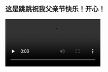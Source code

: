 ## 这是跳跳祝我父亲节快乐！开心！
<video id="video" controls="" preload="none">
    <source id="mp4" src="/videos/202106201519.mp4" type="video/mp4">
</video>
<!--
来源：慕课网 <img src="https://tva2.sinaimg.cn/large/a048431fly1ggersxyswrj20go0ma41k.jpg" referrerpolicy="no-referrer">
-->